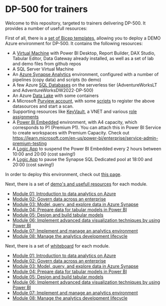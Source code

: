 # DP-500 for trainers

Welcome to this repository, targeted to trainers delivering DP-500. It provides a number of usefull resources:

First of all, there is a [set of Bicep templates](/automation/readme.md), allowing you to deploy a DEMO Azure environment for DP-500. It contains the following resources:

- A [Virtual Machine](/automation/infra.bicep) with Power BI Desktop, Report Builder, DAX Studio, Tabular Editor, Data Gateway already installed, as well as a set of lab and demo files from github repos
- A SQL Server Virtual Machine
- An [Azure Synapse Analytics](/automation/synapse.bicep) environment, configured with a number of pipelines (copy data) and scripts (to demo)
- A few Azure [SQL Databases](/automation/sql.bicep) on the serverless tier (AdventureWorksLT and AdventureWorksDW2022-DP-500)
- An Azure [Data Lake](/automation/datalake.bicep) with some containers
- A Microsoft [Purview account](/automation/purview.bicep), with some [scripts](/scripts/purview.ps1) to register the above datasources and start a scan. 
- Supporting resources like [KeyVault](/automation/keyvault.bicep), a VNET and various [role assignments](/automation/permissions.bicep)
- A [Power BI Embedded](/automation/powerbiembedded.bicep) environment, with A4 capacity, which corresponds to P1 (Premium P1). You can attach this in Power BI Service to create workspaces with Premium Capacity. Check out https://learn.microsoft.com/en-us/power-bi/enterprise/service-admin-premium-testing
- A [Logic App](/automation/logicapp-pause-resources.bicep) to suspend the Power BI Embedded every 2 hours between 10:00 and 20:00 (cost saving!)
- A [Logic App](/automation/logicapp-pause-resources.bicep) to pause the Synapse SQL Dedicated pool at 18:00 and 20:00 (cost saving!)

In order to deploy this environment, check out [this page](/automation/readme.md).

Next, there is a set of [demo's and usefull resources](/demo/readme.md) for each module.

- [Module 01: Introduction to data analytics on Azure](/demo/Module-01-Introduction.md)
- [Module 02: Govern data across an enterprise](/demo/Module-02-Govern-data-accross-an-enterprise.md)
- [Module 03: Model, query, and explore data in Azure Synapse](/demo/Module-03-Model-query-and-explore-data-in-Azure-Synapse.md)
- [Module 04: Prepare data for tabular models in Power BI](/demo/Module-04-Prepare-data-for-tabular-models-in-Power-BI.md)
- [Module 05: Design and build tabular models](/demo/Module-05-Design-and-build-tabular-models.md)
- [Module 06: Implement advanced data visualization techniques by using Power BI](/demo/Module-06-Implement-advanced-data-visualization-techniques-by-using-Power-BI.md)
- [Module 07: Implement and manage an analytics environment](/demo/Module-07-Implement-and-manage-an-analytics-environment.md)
- [Module 08: Manage the analytics development lifecycle](/demo/Module-08-Manage-the-analytics-development-lifecycle.md)

Next, there is a set of [whiteboard](/whiteboards/readme.md) for each module.

- [Module 01: Introduction to data analytics on Azure](/whiteboards/Module-01-Introduction.md)
- [Module 02: Govern data across an enterprise](/whiteboards/Module-02-Govern-data-accross-an-enterprise.md)
- [Module 03: Model, query, and explore data in Azure Synapse](/whiteboards/Module-03-Model-query-and-explore-data-in-Azure-Synapse.md)
- [Module 04: Prepare data for tabular models in Power BI](/whiteboards/Module-04-Prepare-data-for-tabular-models-in-Power-BI.md)
- [Module 05: Design and build tabular models](/whiteboards/Module-05-Design-and-build-tabular-models.md)
- [Module 06: Implement advanced data visualization techniques by using Power BI](/whiteboards/Module-06-Implement-advanced-data-visualization-techniques-by-using-Power-BI.md)
- [Module 07: Implement and manage an analytics environment](/whiteboards/Module-07-Implement-and-manage-an-analytics-environment.md)
- [Module 08: Manage the analytics development lifecycle](/whiteboards/Module-08-Manage-the-analytics-development-lifecycle.md)
